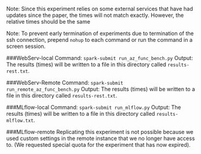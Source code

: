 Note: Since this experiment relies on some external services that have had
updates since the paper, the times will not match exactly. However, the
relative times should be the same

Note: To prevent early termination of experiments due to termination of the ssh connection, prepend `nohup` to each command or run the command in a screen session.


###WebServ-local
Command: `spark-submit run_az_func_bench.py`
Output: The results (times) will be written to a file in this directory called `results-rest.txt`.

###WebServ-Remote
Command: `spark-submit run_remote_az_func_bench.py`
Output: The results (times) will be written to a file in this directory called `results-rest.txt`.

###MLflow-local
Command: `spark-submit run_mlflow.py`
Output: The results (times) will be written to a file in this directory called `results-mlflow.txt`.

###MLflow-remote
Replicating this experiment is not possible because we used custom settings in
the remote instance that we no longer have access to. (We requested special
quota for the experiment that has now expired).

